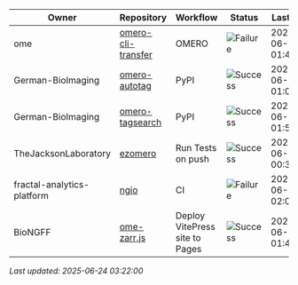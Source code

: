 | Owner | Repository | Workflow | Status | Last Run | URL |
| ----- | ---------- | -------- | ------ | -------- | --- |
| ome | [omero-cli-transfer](https://github.com/ome/omero-cli-transfer) | OMERO | ![Failure](https://img.shields.io/badge/Failure-red) | 2025-06-24 01:45:37 | [15839158139](https://github.com/ome/omero-cli-transfer/actions/runs/15839158139) |
| German-BioImaging | [omero-autotag](https://github.com/German-BioImaging/omero-autotag) | PyPI | ![Success](https://img.shields.io/badge/Success-brightgreen) | 2025-06-24 01:05:05 | [15838640251](https://github.com/German-BioImaging/omero-autotag/actions/runs/15838640251) |
| German-BioImaging | [omero-tagsearch](https://github.com/German-BioImaging/omero-tagsearch) | PyPI | ![Success](https://img.shields.io/badge/Success-brightgreen) | 2025-06-24 01:57:54 | [15839315050](https://github.com/German-BioImaging/omero-tagsearch/actions/runs/15839315050) |
| TheJacksonLaboratory | [ezomero](https://github.com/TheJacksonLaboratory/ezomero) | Run Tests on push | ![Success](https://img.shields.io/badge/Success-brightgreen) | 2025-06-22 00:36:45 | [15801168179](https://github.com/TheJacksonLaboratory/ezomero/actions/runs/15801168179) |
| fractal-analytics-platform | [ngio](https://github.com/fractal-analytics-platform/ngio) | CI | ![Failure](https://img.shields.io/badge/Failure-red) | 2025-06-22 02:08:18 | [15801867209](https://github.com/fractal-analytics-platform/ngio/actions/runs/15801867209) |
| BioNGFF | [ome-zarr.js](https://github.com/BioNGFF/ome-zarr.js) | Deploy VitePress site to Pages | ![Success](https://img.shields.io/badge/Success-brightgreen) | 2025-06-24 01:46:04 | [15839163784](https://github.com/BioNGFF/ome-zarr.js/actions/runs/15839163784) |


*Last updated: 2025-06-24 03:22:00*